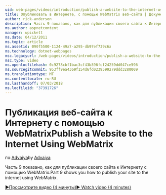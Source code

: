 ```yaml
---
uid: web-pages/videos/introduction/publish-a-website-to-the-internet-using-webmatrix
title: Опубликовать в Интернете, с помощью WebMatrix веб-сайта | Документация Майкрософт
author: rick-anderson
description: Часть 9 показано, как для публикации своего сайта к Интернету с помощью WebMatrix.
ms.author: aspnetcontent
manager: wpickett
ms.date: 04/12/2011
ms.topic: article
ms.assetid: 090f5500-1124-49a7-a295-db97ef739c6a
ms.technology: dotnet-webpages
msc.legacyurl: /web-pages/videos/introduction/publish-a-website-to-the-internet-using-webmatrix
msc.type: video
ms.openlocfilehash: 0c9278cbf1bac3cf43b396fcf24259dd047ce596
ms.sourcegitcommit: 953ff9ea4369f154d6fd0239599279ddd3280009
ms.translationtype: MT
ms.contentlocale: ru-RU
ms.lasthandoff: 07/03/2018
ms.locfileid: "37391726"
---
```

<a name="publish-a-website-to-the-internet-using-webmatrix"></a><span data-ttu-id="2928b-103">Публикация веб-сайта к Интернету с помощью WebMatrix</span><span class="sxs-lookup"><span data-stu-id="2928b-103">Publish a Website to the Internet Using WebMatrix</span></span>
====================
<span data-ttu-id="2928b-104">по [Advaiya](https://twitter.com/Advaiyasolns)</span><span class="sxs-lookup"><span data-stu-id="2928b-104">by [Advaiya](https://twitter.com/Advaiyasolns)</span></span>

<span data-ttu-id="2928b-105">Часть 9 показано, как для публикации своего сайта к Интернету с помощью WebMatrix.</span><span class="sxs-lookup"><span data-stu-id="2928b-105">Part 9 shows you how to publish your site to the internet using WebMatrix.</span></span>

[<span data-ttu-id="2928b-106">&#9654;Просмотрите видео (4 минуты)</span><span class="sxs-lookup"><span data-stu-id="2928b-106">&#9654; Watch video (4 minutes)</span></span>](https://channel9.msdn.com/Blogs/ASP-NET-Site-Videos/publish-a-website-to-the-internet-using-webmatrix)
